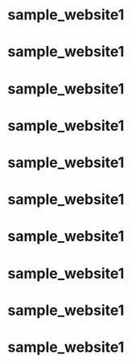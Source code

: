 # sample_website1
# sample_website1
# sample_website1
# sample_website1
# sample_website1
# sample_website1
# sample_website1
# sample_website1
# sample_website1
# sample_website1
